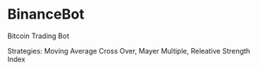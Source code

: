 # BinanceBot

Bitcoin Trading Bot 

Strategies:
Moving Average Cross Over,
Mayer Multiple,
Releative Strength Index
